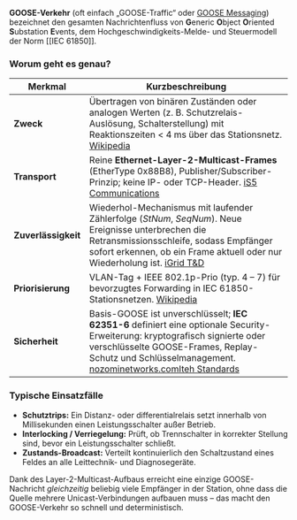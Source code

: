**GOOSE-Verkehr** (oft einfach „GOOSE-Traffic“ oder [GOOSE Messaging](https://www.igrid-td.com/smartguide/iec61850/goose-messaging/)) bezeichnet den gesamten Nachrichten­fluss von **G**eneric **O**bject **O**riented **S**ubstation **E**vents, dem Hoch­geschwindigkeits-Melde- und Steuermodell der Norm [[IEC 61850]].

### Worum geht es genau?

| Merkmal             | Kurzbeschreibung                                                                                                                                                                                                                                                                                                                                                                                                                                         |
| ------------------- | -------------------------------------------------------------------------------------------------------------------------------------------------------------------------------------------------------------------------------------------------------------------------------------------------------------------------------------------------------------------------------------------------------------------------------------------------------- |
| **Zweck**           | Übertragen von binären Zuständen oder analogen Werten (z. B. Schutzrelais-Auslösung, Schalterstellung) mit Reaktionszeiten < 4 ms über das Stationsnetz. [Wikipedia](https://en.wikipedia.org/wiki/Generic_Substation_Events?utm_source=chatgpt.com)                                                                                                                                                                                                     |
| **Transport**       | Reine **Ethernet-Layer-2-Multicast-Frames** (EtherType 0x88B8), Publisher/Subscriber-Prinzip; keine IP- oder TCP-Header. [iS5 Communications](https://is5com.com/wp-content/uploads/2022/01/Application-Note-iMX350-RAPTOR-and-GOOSE-Messaging.pdf?utm_source=chatgpt.com)                                                                                                                                                                               |
| **Zuverlässigkeit** | Wiederhol-Mechanismus mit laufender Zähler­folge (_StNum_, _SeqNum_). Neue Ereignisse unterbrechen die Retransmissionsschleife, sodass Empfänger sofort erkennen, ob ein Frame aktuell oder nur Wiederholung ist. [iGrid T&D](https://www.igrid-td.com/smartguide/iec61850/goose-messaging/?utm_source=chatgpt.com)                                                                                                                                      |
| **Priorisierung**   | VLAN-Tag + IEEE 802.1p-Prio (typ. 4 – 7) für bevorzugtes Forwarding in IEC 61850-Stations­netzen. [Wikipedia](https://en.wikipedia.org/wiki/Generic_Substation_Events?utm_source=chatgpt.com)                                                                                                                                                                                                                                                            |
| **Sicherheit**      | Basis-GOOSE ist unverschlüsselt; **IEC 62351-6** definiert eine optionale Security-Erweiterung: kryptografisch signierte oder verschlüsselte GOOSE-Frames, Replay-Schutz und Schlüssel­management. [nozominetworks.com](https://www.nozominetworks.com/blog/iec-61850-meets-iec-62351?utm_source=chatgpt.com)[Iteh Standards](https://cdn.standards.iteh.ai/samples/102476/88f51459928e44f3b051832d08a7518a/IEC-62351-6-2020.pdf?utm_source=chatgpt.com) |
### Typische Einsatzfälle
- **Schutztrips:** Ein Distanz- oder differentialrelais setzt innerhalb von Millisekunden einen Leistungsschalter außer Betrieb.
- **Interlocking / Verriegelung:** Prüft, ob Trennschalter in korrekter Stellung sind, bevor ein Leistungsschalter schließt.
- **Zustands-Broadcast:** Verteilt kontinuierlich den Schaltzustand eines Feldes an alle Leittechnik- und Diagnosegeräte.

Dank des Layer-2-Multicast-Aufbaus erreicht eine einzige GOOSE-Nachricht _gleichzeitig_ beliebig viele Empfänger in der Station, ohne dass die Quelle mehrere Unicast-Verbindungen aufbauen muss – das macht den GOOSE-Verkehr so schnell und deterministisch.

